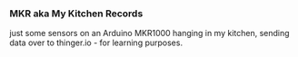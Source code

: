 ### MKR aka My Kitchen Records
just some sensors on an Arduino MKR1000 hanging in my kitchen, sending data over to thinger.io - for learning purposes. 
 
